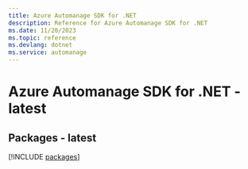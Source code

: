 ```yaml
---
title: Azure Automanage SDK for .NET
description: Reference for Azure Automanage SDK for .NET
ms.date: 11/20/2023
ms.topic: reference
ms.devlang: dotnet
ms.service: automanage
---
```

# Azure Automanage SDK for .NET - latest
## Packages - latest
[!INCLUDE [packages](automanage-index.md)]